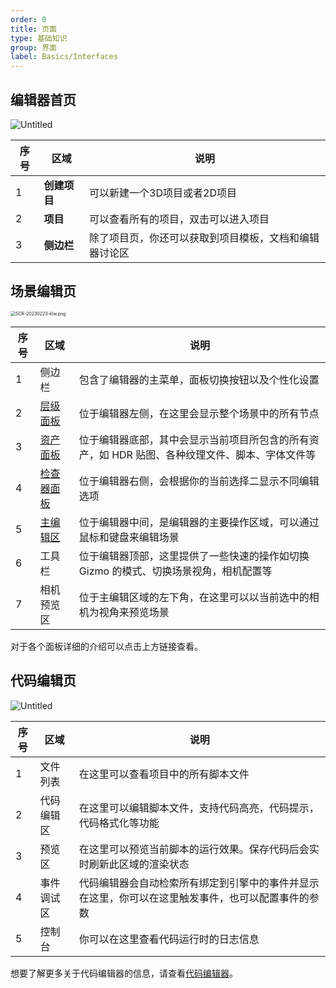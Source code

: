 ```yaml
---
order: 0
title: 页面
type: 基础知识
group: 界面
label: Basics/Interfaces
---
```


## 编辑器首页

![Untitled](https://mdn.alipayobjects.com/huamei_fvsq9p/afts/img/A*zRqTSIcsY74AAAAAAAAAAAAADqiTAQ/original)

| 序号 | 区域         | 说明                                                   |
| ---- | ------------ | ------------------------------------------------------ |
| 1    | **创建项目** | 可以新建一个3D项目或者2D项目                           |
| 2    | **项目**     | 可以查看所有的项目，双击可以进入项目                   |
| 3    | **侧边栏**   | 除了项目页，你还可以获取到项目模板，文档和编辑器讨论区 |

## 场景编辑页

<img src="https://mdn.alipayobjects.com/huamei_fvsq9p/afts/img/A*-txWQZkYIjgAAAAAAAAAAAAADqiTAQ/original" alt="SCR-20230223-klw.png" style="zoom: 50%;" />


| 序号 | 区域                                     | 说明                                                         |
| ---- | ---------------------------------------- | ------------------------------------------------------------ |
| 1    | 侧边栏                                   | 包含了编辑器的主菜单，面板切换按钮以及个性化设置             |
| 2    | [层级面板](${docs}editor-hierarchy-cn)   | 位于编辑器左侧，在这里会显示整个场景中的所有节点             |
| 3    | [资产面板](${docs}editor-assets-cn)      | 位于编辑器底部，其中会显示当前项目所包含的所有资产，如 HDR 贴图、各种纹理文件、脚本、字体文件等 |
| 4    | [检查器面板](${docs}editor-inspector-cn) | 位于编辑器右侧，会根据你的当前选择二显示不同编辑选项         |
| 5    | [主编辑区](${docs}editor-viewport-cn)    | 位于编辑器中间，是编辑器的主要操作区域，可以通过鼠标和键盘来编辑场景 |
| 6    | 工具栏                                   | 位于编辑器顶部，这里提供了一些快速的操作如切换 Gizmo 的模式、切换场景视角，相机配置等 |
| 7    | 相机预览区                               | 位于主编辑区域的左下角，在这里可以以当前选中的相机为视角来预览场景 |

对于各个面板详细的介绍可以点击上方链接查看。

## 代码编辑页

![Untitled](https://mdn.alipayobjects.com/huamei_fvsq9p/afts/img/A*3crSToI-RdAAAAAAAAAAAAAADqiTAQ/**original**)

| 序号 | 区域         | 说明                                                   |
| ---- | ------------ | ------------------------------------------------------ |
| 1    | 文件列表 | 在这里可以查看项目中的所有脚本文件 |
| 2    | 代码编辑区     | 在这里可以编辑脚本文件，支持代码高亮，代码提示，代码格式化等功能 |
| 3    | 预览区   | 在这里可以预览当前脚本的运行效果。保存代码后会实时刷新此区域的渲染状态 |
| 4    | 事件调试区   | 代码编辑器会自动检索所有绑定到引擎中的事件并显示在这里，你可以在这里触发事件，也可以配置事件的参数 |
| 5    | 控制台   | 你可以在这里查看代码运行时的日志信息 |

想要了解更多关于代码编辑器的信息，请查看[代码编辑器](${docs}editor-script-edit-cn)。

